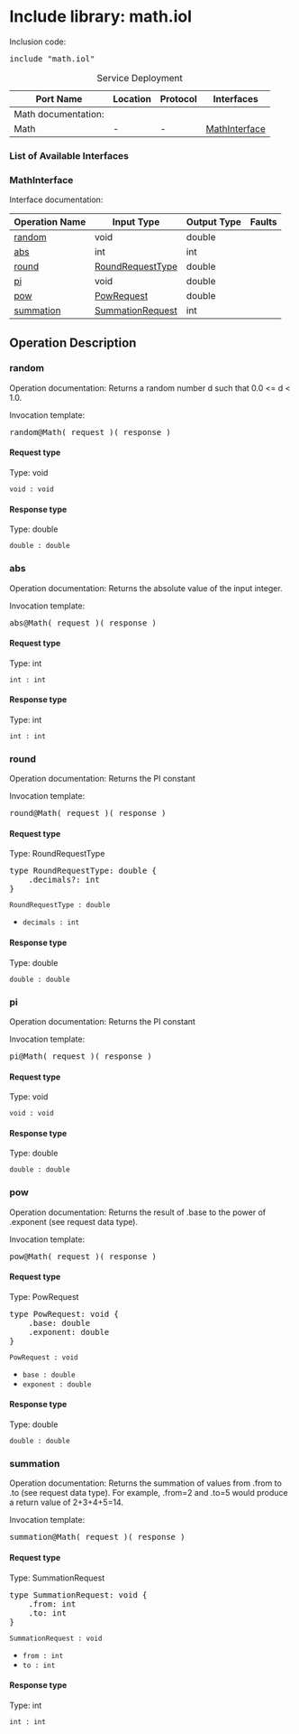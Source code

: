 # Include library: math.iol

Inclusion code: <pre>include "math.iol"</pre>

<table>
  <caption>Service Deployment</caption>
  <thead>
    <tr>
      <th>Port Name</th>
      <th>Location</th>
      <th>Protocol</th>
      <th>Interfaces</th>
    </tr>
  </thead>
  <tbody><tr><td>Math documentation: </td></tr>
    <tr>
      <td>Math</td>
      <td>-</td>
      <td>-</td>
      <td><a href="#MathInterface">MathInterface</a></td>
    </tr>
  </tbody>
</table>

<h3>List of Available Interfaces</h3>

<h3 id="MathInterface">MathInterface</h3>

Interface documentation: 

<table>
  <thead>
    <tr>
      <th>Operation Name</th>
      <th>Input Type</th>
      <th>Output Type</th>
      <th>Faults</th>
    </tr>
  </thead>
  <tbody>
    <tr>
      <td><a href="#random">random</a></td>
      <td>void</td>
      <td>double</td>
      <td>
      </td>
    </tr>
    <tr>
      <td><a href="#abs">abs</a></td>
      <td>int</td>
      <td>int</td>
      <td>
      </td>
    </tr>
    <tr>
      <td><a href="#round">round</a></td>
      <td><a href="#RoundRequestType">RoundRequestType</a></td>
      <td>double</td>
      <td>
      </td>
    </tr>
    <tr>
      <td><a href="#pi">pi</a></td>
      <td>void</td>
      <td>double</td>
      <td>
      </td>
    </tr>
    <tr>
      <td><a href="#pow">pow</a></td>
      <td><a href="#PowRequest">PowRequest</a></td>
      <td>double</td>
      <td>
      </td>
    </tr>
    <tr>
      <td><a href="#summation">summation</a></td>
      <td><a href="#SummationRequest">SummationRequest</a></td>
      <td>int</td>
      <td>
      </td>
    </tr>
  </tbody>
</table>

<h2>Operation Description</h2>



<h3 id="random">random</h3>

Operation documentation:  Returns a random number d such that 0.0 <= d < 1.0. 


Invocation template: 
<pre>random@Math( request )( response )</pre>

<h4>Request type</h4>

Type: void




<code>void : void</code> 



<h4>Response type</h4>

Type: double




<code>double : double</code> 








<h3 id="abs">abs</h3>

Operation documentation:  Returns the absolute value of the input integer. 


Invocation template: 
<pre>abs@Math( request )( response )</pre>

<h4>Request type</h4>

Type: int




<code>int : int</code> 



<h4>Response type</h4>

Type: int




<code>int : int</code> 








<h3 id="round">round</h3>

Operation documentation:  Returns the PI constant 


Invocation template: 
<pre>round@Math( request )( response )</pre>

<h4 id="RoundRequestType">Request type</h4>

Type: RoundRequestType


<pre>type RoundRequestType: double {
	.decimals?: int
}</pre>

<code>RoundRequestType : double</code> 

<ul>

  <li><code>decimals : int</code> 
</li>

</ul>



<h4>Response type</h4>

Type: double




<code>double : double</code> 








<h3 id="pi">pi</h3>

Operation documentation:  Returns the PI constant 


Invocation template: 
<pre>pi@Math( request )( response )</pre>

<h4>Request type</h4>

Type: void




<code>void : void</code> 



<h4>Response type</h4>

Type: double




<code>double : double</code> 








<h3 id="pow">pow</h3>

Operation documentation:  Returns the result of .base to the power of .exponent (see request data type). 


Invocation template: 
<pre>pow@Math( request )( response )</pre>

<h4 id="PowRequest">Request type</h4>

Type: PowRequest


<pre>type PowRequest: void {
	.base: double
	.exponent: double
}</pre>

<code>PowRequest : void</code> 

<ul>

  <li><code>base : double</code> 
</li>

  <li><code>exponent : double</code> 
</li>

</ul>



<h4>Response type</h4>

Type: double




<code>double : double</code> 








<h3 id="summation">summation</h3>

Operation documentation:  Returns the summation of values from .from to .to (see request data type). For example, .from=2 and .to=5 would produce a return value of 2+3+4+5=14. 


Invocation template: 
<pre>summation@Math( request )( response )</pre>

<h4 id="SummationRequest">Request type</h4>

Type: SummationRequest


<pre>type SummationRequest: void {
	.from: int
	.to: int
}</pre>

<code>SummationRequest : void</code> 

<ul>

  <li><code>from : int</code> 
</li>

  <li><code>to : int</code> 
</li>

</ul>



<h4>Response type</h4>

Type: int




<code>int : int</code> 










